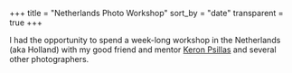 +++
title = "Netherlands Photo Workshop"
sort_by = "date"
transparent = true
+++

I had the opportunity to spend a week-long workshop in the Netherlands (aka Holland) with my good friend and mentor [Keron Psillas](https://www.keronpsillas.com) and several other photographers.
